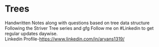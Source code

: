 # Trees
Handwritten Notes along with questions based on tree data structure</br>
Following the Striver Tree series and gfg
Follow me on #Linkedin to get regular updates daywise.</br>
Linkedin Profile-https://www.linkedin.com/in/aryans1319/
